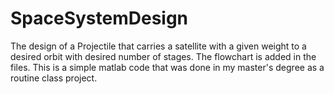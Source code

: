 # SpaceSystemDesign
The design of a Projectile that carries a satellite with a given weight to a desired orbit with desired number of stages.
The flowchart is added in the files.
This is a simple matlab code that was done in my master's degree as a routine class project. 
